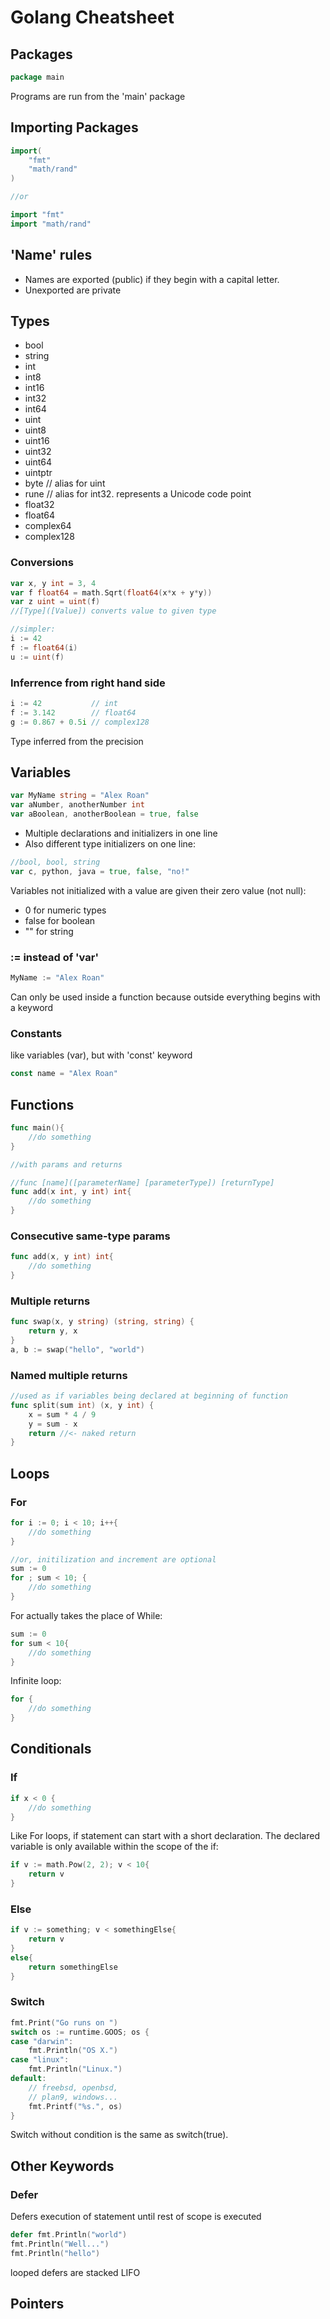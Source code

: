 # Golang Cheatsheet

## Packages

```go
package main
```

Programs are run from the 'main' package

## Importing Packages

```go
import(
	"fmt"
	"math/rand"
)

//or

import "fmt"
import "math/rand"
```

## 'Name' rules

* Names are exported (public) if they begin with a capital letter. 
* Unexported are private

## Types

* bool
* string
* int  
* int8
* int16
* int32
* int64
* uint 
* uint8
* uint16
* uint32
* uint64
* uintptr
* byte // alias for uint
* rune // alias for int32. represents a Unicode code point
* float32 
* float64
* complex64
* complex128

### Conversions

```go
var x, y int = 3, 4
var f float64 = math.Sqrt(float64(x*x + y*y))
var z uint = uint(f)
//[Type]([Value]) converts value to given type

//simpler:
i := 42
f := float64(i)
u := uint(f)
```

### Inferrence from right hand side

```go
i := 42           // int
f := 3.142        // float64
g := 0.867 + 0.5i // complex128
```

Type inferred from the precision

## Variables

```go
var MyName string = "Alex Roan"
var aNumber, anotherNumber int
var aBoolean, anotherBoolean = true, false
```

* Multiple declarations and initializers in one line
* Also different type initializers on one line:

```go
//bool, bool, string
var c, python, java = true, false, "no!"
```

Variables not initialized with a value are given their zero value (not null):
* 0 for numeric types
* false for boolean
* "" for string

### := instead of 'var'

```go
MyName := "Alex Roan"
```

Can only be used inside a function because outside everything begins with a keyword

### Constants

like variables (var), but with 'const' keyword

```go
const name = "Alex Roan"
```

## Functions

```go
func main(){
	//do something
}

//with params and returns

//func [name]([parameterName] [parameterType]) [returnType]
func add(x int, y int) int{
	//do something
}
```

### Consecutive same-type params

```go
func add(x, y int) int{
	//do something
}
```

### Multiple returns

```go
func swap(x, y string) (string, string) {
	return y, x
}
a, b := swap("hello", "world")
```

### Named multiple returns

```go
//used as if variables being declared at beginning of function
func split(sum int) (x, y int) {
	x = sum * 4 / 9
	y = sum - x
	return //<- naked return
}
```

## Loops

### For

```go
for i := 0; i < 10; i++{
	//do something
}

//or, initilization and increment are optional
sum := 0
for ; sum < 10; {
	//do something
}
```

For actually takes the place of While:

```go
sum := 0
for sum < 10{
	//do something
}
```


Infinite loop:
```go
for {
	//do something
}
```

## Conditionals

### If

```go
if x < 0 {
	//do something
}
```

Like For loops, if statement can start with a short declaration. The declared variable is only available within the scope of the if:

```go
if v := math.Pow(2, 2); v < 10{
	return v
}
```

### Else

```go
if v := something; v < somethingElse{
	return v
}
else{
	return somethingElse
}
```

### Switch

```go
fmt.Print("Go runs on ")
switch os := runtime.GOOS; os {
case "darwin":
	fmt.Println("OS X.")
case "linux":
	fmt.Println("Linux.")
default:
	// freebsd, openbsd,
	// plan9, windows...
	fmt.Printf("%s.", os)
}
```

Switch without condition is the same as switch(true).

## Other Keywords

### Defer

Defers execution of statement until rest of scope is executed

```go
defer fmt.Println("world")
fmt.Println("Well...")
fmt.Println("hello")	
```

looped defers are stacked LIFO

## Pointers
